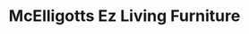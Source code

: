 ---
title: "McElligotts Ez Living Furniture"
url: /killarney/mcelligotts-ez-living-furniture/
shop: furniture
---